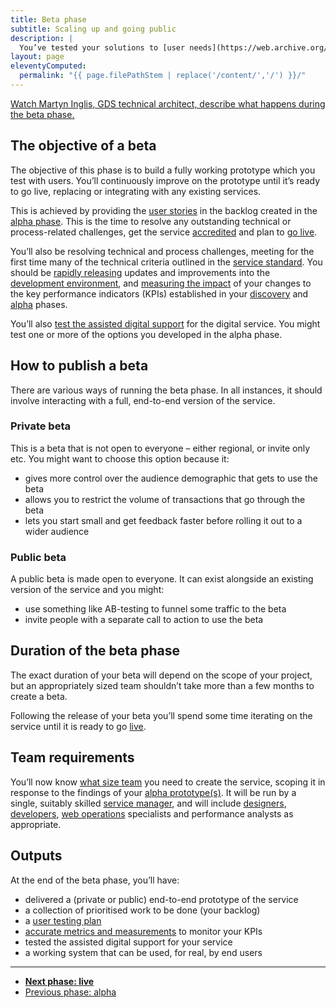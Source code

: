 ```yaml
---
title: Beta phase
subtitle: Scaling up and going public
description: |
  You’ve tested your solutions to [user needs](https://web.archive.org/web/20150328073638/https://www.gov.uk/service-manual/user-centred-design/user-needs) and built up a clear picture of what it will take to [build](https://web.archive.org/web/20150328073638/https://www.gov.uk/service-manual/making-software) and [operate](https://web.archive.org/web/20150328073638/https://www.gov.uk/service-manual/operations) your service. Now you will build an end-to-end prototype, test it in public and prepare to run it.
layout: page
eleventyComputed:
  permalink: "{{ page.filePathStem | replace('/content/','/') }}/"
---
```


[Watch Martyn Inglis, GDS technical architect, describe what happens during the beta phase.](https://www.youtube.com/watch?v=s0l8HauO_PM)

## The objective of a beta

The objective of this phase is to build a fully working prototype which you test with users. You’ll continuously improve on the prototype until it’s ready to go live, replacing or integrating with any existing services.

This is achieved by providing the [user stories](https://web.archive.org/web/20150328073638/https://www.gov.uk/service-manual/agile/writing-user-stories) in the backlog created in the [alpha phase](https://web.archive.org/web/20150328073638/https://www.gov.uk/service-manual/phases/alpha). This is the time to resolve any outstanding technical or process-related challenges, get the service [accredited](https://web.archive.org/web/20150328073638/https://www.gov.uk/service-manual/making-software/information-security) and plan to [go live](https://web.archive.org/web/20150328073638/https://www.gov.uk/service-manual/phases/live).

You’ll also be resolving technical and process challenges, meeting for the first time many of the technical criteria outlined in the [service standard](https://web.archive.org/web/20150328073638/https://www.gov.uk/service-manual/digital-by-default). You should be [rapidly releasing](https://web.archive.org/web/20150328073638/https://www.gov.uk/service-manual/making-software/release-strategies) updates and improvements into the [development environment](https://web.archive.org/web/20150328073638/https://www.gov.uk/service-manual/making-software/development-environment), and [measuring the impact](https://web.archive.org/web/20150328073638/https://www.gov.uk/service-manual/measurement) of your changes to the key performance indicators (KPIs) established in your [discovery](https://web.archive.org/web/20150328073638/https://www.gov.uk/service-manual/phases/discovery) and [alpha](https://web.archive.org/web/20150328073638/https://www.gov.uk/service-manual/phases/alpha) phases.

You’ll also [test the assisted digital support](https://web.archive.org/web/20150328073638/https://www.gov.uk/service-manual/assisted-digital/action-plan#beta-stage) for the digital service. You might test one or more of the options you developed in the alpha phase.

## How to publish a beta

There are various ways of running the beta phase. In all instances, it should involve interacting with a full, end-to-end version of the service.

### Private beta

This is a beta that is not open to everyone – either regional, or invite only etc. You might want to choose this option because it:

- gives more control over the audience demographic that gets to use the beta
- allows you to restrict the volume of transactions that go through the beta
- lets you start small and get feedback faster before rolling it out to a wider audience

### Public beta

A public beta is made open to everyone. It can exist alongside an existing version of the service and you might:

- use something like AB-testing to funnel some traffic to the beta
- invite people with a separate call to action to use the beta

## Duration of the beta phase

The exact duration of your beta will depend on the scope of your project, but an appropriately sized team shouldn’t take more than a few months to create a beta.

Following the release of your beta you’ll spend some time iterating on the service until it is ready to go [live](https://web.archive.org/web/20150328073638/https://www.gov.uk/service-manual/phases/live).

## Team requirements

You’ll now know [what size team](https://web.archive.org/web/20150328073638/https://www.gov.uk/service-manual/the-team) you need to create the service, scoping it in response to the findings of your [alpha prototype(s)](https://web.archive.org/web/20150328073638/https://www.gov.uk/service-manual/phases/alpha). It will be run by a single, suitably skilled [service manager](https://web.archive.org/web/20150328073638/https://www.gov.uk/service-manual/the-team/service-manager), and will include [designers](https://web.archive.org/web/20150328073638/https://www.gov.uk/service-manual/the-team/designer), [developers](https://web.archive.org/web/20150328073638/https://www.gov.uk/service-manual/the-team/developer), [web operations](https://web.archive.org/web/20150328073638/https://www.gov.uk/service-manual/the-team/web-operations) specialists and performance analysts as appropriate.

## Outputs

At the end of the beta phase, you’ll have:

- delivered a (private or public) end-to-end prototype of the service
- a collection of prioritised work to be done (your backlog)
- a [user testing plan](https://web.archive.org/web/20150328073638/https://www.gov.uk/service-manual/user-centred-design/user-research)
- [accurate metrics and measurements](https://web.archive.org/web/20150328073638/https://www.gov.uk/service-manual/measurement) to monitor your KPIs
- tested the assisted digital support for your service
- a working system that can be used, for real, by end users

---

- **[Next phase: live](/version-1/guides/live-phase/)**
- [Previous phase: alpha](/version-1/guides/alpha-phase/)

